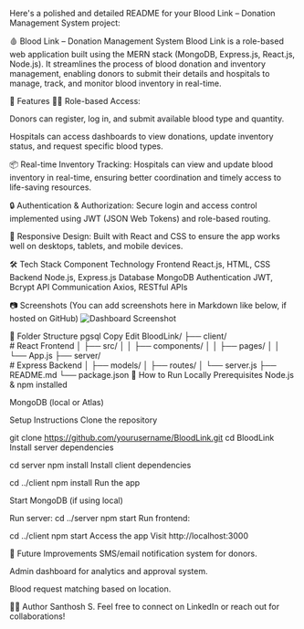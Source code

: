 Here's a polished and detailed README for your Blood Link – Donation Management System project:

🩸 Blood Link – Donation Management System
Blood Link is a role-based web application built using the MERN stack (MongoDB, Express.js, React.js, Node.js). It streamlines the process of blood donation and inventory management, enabling donors to submit their details and hospitals to manage, track, and monitor blood inventory in real-time.

🚀 Features
🧑‍⚕️ Role-based Access:

Donors can register, log in, and submit available blood type and quantity.

Hospitals can access dashboards to view donations, update inventory status, and request specific blood types.

📦 Real-time Inventory Tracking:
Hospitals can view and update blood inventory in real-time, ensuring better coordination and timely access to life-saving resources.

🔒 Authentication & Authorization:
Secure login and access control implemented using JWT (JSON Web Tokens) and role-based routing.

📱 Responsive Design:
Built with React and CSS to ensure the app works well on desktops, tablets, and mobile devices.

🛠️ Tech Stack
Component	Technology
Frontend	React.js, HTML, CSS
Backend	Node.js, Express.js
Database	MongoDB
Authentication	JWT, Bcrypt
API Communication	Axios, RESTful APIs

📷 Screenshots
(You can add screenshots here in Markdown like below, if hosted on GitHub)
![Dashboard Screenshot](./screenshots/dashboard.png)

📂 Folder Structure
pgsql
Copy
Edit
BloodLink/
├── client/    
                # React Frontend
│   ├── src/
│   │   ├── components/
│   │   ├── pages/
│   │   └── App.js
├── server/  
                # Express Backend
│   ├── models/
│   ├── routes/
│   └── server.js
├── README.md
└── package.json
🧪 How to Run Locally
Prerequisites
Node.js & npm installed

MongoDB (local or Atlas)

Setup Instructions
Clone the repository


git clone https://github.com/yourusername/BloodLink.git
cd BloodLink
Install server dependencies


cd server
npm install
Install client dependencies


cd ../client
npm install
Run the app

Start MongoDB (if using local)

Run server:
cd ../server
npm start
Run frontend:


cd ../client
npm start
Access the app
Visit http://localhost:3000

📌 Future Improvements
SMS/email notification system for donors.

Admin dashboard for analytics and approval system.

Blood request matching based on location.

👨‍💻 Author
Santhosh S.
Feel free to connect on LinkedIn or reach out for collaborations!
